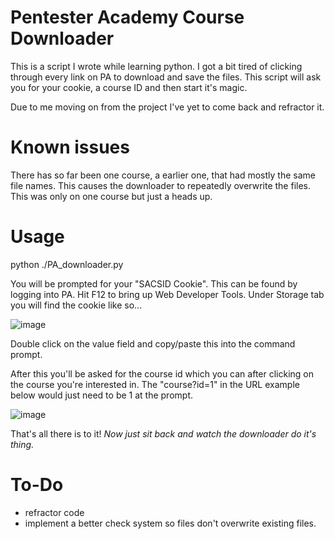 # Pentester Academy Course Downloader

This is a script I wrote while learning python.
I got a bit tired of clicking through every link on PA to download and save the files.
This script will ask you for your cookie, a course ID and then start it's magic.

Due to me moving on from the project I've yet to come back and refractor it.

# Known issues
There has so far been one course, a earlier one, that had mostly the same file names.
This causes the downloader to repeatedly overwrite the files.
This was only on one course but just a heads up.

# Usage
python ./PA_downloader.py

You will be prompted for your "SACSID Cookie". This can be found by logging into PA.
Hit F12 to bring up Web Developer Tools.
Under Storage tab you will find the cookie like so...

![image](https://user-images.githubusercontent.com/73809165/158204190-04b541b4-7d7f-48e3-9a7c-2cec7d2a744e.png)

Double click on the value field and copy/paste this into the command prompt.


After this you'll be asked for the course id which you can after clicking on the course you're interested in.
The "course?id=1" in the URL example below would just need to be 1 at the prompt.

![image](https://user-images.githubusercontent.com/73809165/158204305-98c61869-9c3b-452b-82e5-184f85eb0de7.png)

That's all there is to it!
*Now just sit back and watch the downloader do it's thing.*


# To-Do
- refractor code
- implement a better check system so files don't overwrite existing files.
